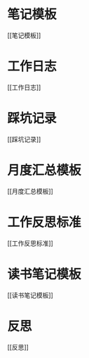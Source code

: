 # 笔记模板
[[笔记模板]]

# 工作日志
[[工作日志]]

# 踩坑记录
[[踩坑记录]]

# 月度汇总模板
[[月度汇总模板]]

# 工作反思标准
[[工作反思标准]]

# 读书笔记模板
[[读书笔记模板]]

# 反思
[[反思]]